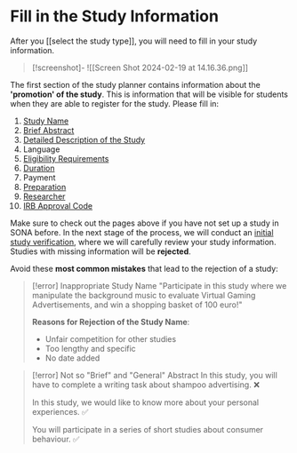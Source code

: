 
# Fill in the Study Information

After you [[select the study type]], you will need to fill in your study information.

>[!screenshot]-
>![[Screen Shot 2024-02-19 at 14.16.36.png]]

The first section of the study planner contains information about the **'promotion' of the study**. This is information that will be visible for students when they are able to register for the study. Please fill in:

1. [Study Name](Study_Name)
2. [Brief Abstract](Brief_Abstract)
3. [Detailed Description of the Study](Detailed_Description_of_the_Study)
4. Language
5. [Eligibility Requirements](Eligibility_Requirements)
6. [Duration](Duration)
7. Payment
8. [Preparation](Preparation)
9. [Researcher](Researcher)
10. [IRB Approval Code](Ethical_Approval)

Make sure to check out the pages above if you have not set up a study in SONA before. In the next stage of the process, we will conduct an [initial study verification](Initial_Study_Verification), where we will carefully review your study information. Studies with missing information will be **rejected**. 

Avoid these **most common mistakes** that lead to the rejection of a study:

>[!error] Inappropriate Study Name
>"Participate in this study where we manipulate the background music to evaluate Virtual Gaming Advertisements, and win a shopping basket of 100 euro!"
>
>**Reasons for Rejection of the Study Name**:
>- Unfair competition for other studies
>- Too lengthy and specific 
>- No date added

>[!error] Not so "Brief" and "General" Abstract
>In this study, you will have to complete a writing task about shampoo advertising. ❌
>
>In this study, we would like to know more about your personal experiences. ✅
>
>You will participate in a series of short studies about consumer behaviour. ✅

